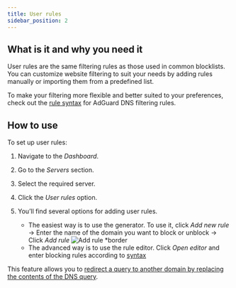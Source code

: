 ```yaml
---
title: User rules
sidebar_position: 2
---
```


## What is it and why you need it

User rules are the same filtering rules as those used in common blocklists. You can customize website filtering to suit your needs by adding rules manually or importing them from a predefined list.

To make your filtering more flexible and better suited to your preferences, check out the [rule syntax](/general/dns-filtering-syntax/) for AdGuard DNS filtering rules.

## How to use

To set up user rules:

1. Navigate to the _Dashboard_.

2. Go to the _Servers_ section.

3. Select the required server.

4. Click the _User rules_ option.

5. You’ll find several options for adding user rules.

    - The easiest way is to use the generator. To use it, click _Add new rule_ → Enter the name of the domain you want to block or unblock → Click _Add rule_
       ![Add rule \*border](https://cdn.adtidy.org/content/kb/dns/private/new_dns/userrules_step5.png)
    - The advanced way is to use the rule editor. Click _Open editor_ and enter blocking rules according to [syntax](/general/dns-filtering-syntax/)

This feature allows you to [redirect a query to another domain by replacing the contents of the DNS query](/general/dns-filtering-syntax/#dnsrewrite-modifier).
